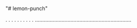 "# lemon-punch"

.
.
.
.
.
.
.
.
.
.
.................................................................